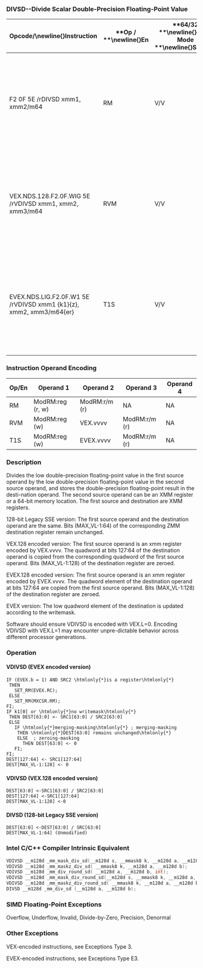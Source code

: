 ### DIVSD--Divide Scalar Double-Precision Floating-Point Value


|**Opcode/**\newline{}**Instruction**|**Op / **\newline{}**En**|**64/32 **\newline{}**bit Mode **\newline{}**Support**|**CPUID **\newline{}**Feature **\newline{}**Flag**|**Description**|
|------------------------------------|-------------------------|------------------------------------------------------|--------------------------------------------------|---------------|
|F2 0F 5E /rDIVSD xmm1, xmm2/m64|RM|V/V|SSE2|Divide low double-precision floating-point value in xmm1 by low double-precision floating-point value in xmm2/m64.|
|VEX.NDS.128.F2.0F.WIG 5E /rVDIVSD xmm1, xmm2, xmm3/m64|RVM|V/V|AVX|Divide low double-precision floating-point value in xmm2 by low double-precision floating-point value in xmm3/m64.|
|EVEX.NDS.LIG.F2.0F.W1 5E /rVDIVSD xmm1 {k1}{z}, xmm2, xmm3/m64{er}|T1S|V/V|AVX512F|Divide low double-precision floating-point value in xmm2 by low double-precision floating-point value in xmm3/m64.|
### Instruction Operand Encoding


|Op/En|Operand 1|Operand 2|Operand 3|Operand 4|
|-----|---------|---------|---------|---------|
|RM|ModRM:reg (r, w)|ModRM:r/m (r)|NA|NA|
|RVM|ModRM:reg (w)|VEX.vvvv|ModRM:r/m (r)|NA|
|T1S|ModRM:reg (w)|EVEX.vvvv|ModRM:r/m (r)|NA|
### Description


Divides the low double-precision floating-point value in the first source operand by the low double-precision floating-point value in the second source operand, and stores the double-precision floating-point result in the desti-nation operand. The second source operand can be an XMM register or a 64-bit memory location. The first source and destination are XMM registers. 

128-bit Legacy SSE version: The first source operand and the destination operand are the same. Bits (MAX_VL-1:64) of the corresponding ZMM destination register remain unchanged.

VEX.128 encoded version: The first source operand is an xmm register encoded by VEX.vvvv. The quadword at bits 127:64 of the destination operand is copied from the corresponding quadword of the first source operand. Bits (MAX_VL-1:128) of the destination register are zeroed.

EVEX.128 encoded version: The first source operand is an xmm register encoded by EVEX.vvvv. The quadword element of the destination operand at bits 127:64 are copied from the first source operand. Bits (MAX_VL-1:128) of the destination register are zeroed.

EVEX version: The low quadword element of the destination is updated according to the writemask.

Software should ensure VDIVSD is encoded with VEX.L=0. Encoding VDIVSD with VEX.L=1 may encounter unpre-dictable behavior across different processor generations.


### Operation
#### VDIVSD (EVEX encoded version)
```info-verb
IF (EVEX.b = 1) AND SRC2 \htmlonly{*}is a register\htmlonly{*}
 THEN
   SET_RM(EVEX.RC);
 ELSE 
   SET_RM(MXCSR.RM);
FI;
IF k1[0] or \htmlonly{*}no writemask\htmlonly{*}
 THEN DEST[63:0]  <- SRC1[63:0] / SRC2[63:0]
 ELSE 
   IF \htmlonly{*}merging-masking\htmlonly{*} ; merging-masking
    THEN \htmlonly{*}DEST[63:0] remains unchanged\htmlonly{*}
    ELSE  ; zeroing-masking
      THEN DEST[63:0]  <- 0
   FI;
FI;
DEST[127:64] <-  SRC1[127:64]
DEST[MAX_VL-1:128]  <- 0
```
#### VDIVSD (VEX.128 encoded version)
```info-verb
DEST[63:0] <- SRC1[63:0] / SRC2[63:0]
DEST[127:64]  <-SRC1[127:64]
DEST[MAX_VL-1:128] <- 0
```
#### DIVSD (128-bit Legacy SSE version)
```info-verb
DEST[63:0] <- DEST[63:0] / SRC[63:0]
DEST[MAX_VL-1:64] (Unmodified)
```

### Intel C/C++ Compiler Intrinsic Equivalent

```cpp
VDIVSD __m128d _mm_mask_div_sd(__m128d s, __mmask8 k, __m128d a, __m128d b);
VDIVSD __m128d _mm_maskz_div_sd( __mmask8 k, __m128d a, __m128d b);
VDIVSD __m128d _mm_div_round_sd( __m128d a, __m128d b, int);
VDIVSD __m128d _mm_mask_div_round_sd(__m128d s, __mmask8 k, __m128d a, __m128d b, int);
VDIVSD __m128d _mm_maskz_div_round_sd( __mmask8 k, __m128d a, __m128d b, int);
DIVSD __m128d _mm_div_sd (__m128d a, __m128d b);
```
### SIMD Floating-Point Exceptions


Overflow, Underflow, Invalid, Divide-by-Zero, Precision, Denormal

### Other Exceptions


VEX-encoded instructions, see Exceptions Type 3.

EVEX-encoded instructions, see Exceptions Type E3.

